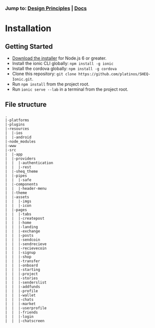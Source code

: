 
### Jump to: [Design Principles](https://platinos.github.io/SHEQ-Ionic)  |  [Docs](https://platinos.github.io/SHEQ-Ionic/docs)


# Installation

## Getting Started

-   [Download the installer](https://nodejs.org/)  for Node.js 6 or greater.
-   Install the ionic CLI globally:  `npm install -g ionic`
-   Install the cordova globally:  `npm install -g cordova`
-   Clone this repository:  `git clone https://github.com/platinos/SHEQ-Ionic.git`.
-   Run  `npm install`  from the project root.
-   Run  `ionic serve --lab`  in a terminal from the project root.
                   
							
## File structure
```
.
|-platforms
|-plugins
|-resources
|  |-ios
|  |-android
|-node_modules
|-www
|-src
|  |-app
|  |-providers
|  |  |-authentication
|  |  |-rest
|  |-sheq_theme
|  |-pipes
|  |  |-safe
|  |-components
|  |  |-header-menu
|  |-theme
|  |-assets
|  |  |-imgs
|  |  |-icon
|  |-pages
|  |  |-tabs
|  |  |-createpost
|  |  |-home
|  |  |-landing
|  |  |-exchange
|  |  |-posts
|  |  |-sendcoin
|  |  |-sendrecieve
|  |  |-recievecoin
|  |  |-signup
|  |  |-shop
|  |  |-transfer
|  |  |-onboard
|  |  |-starting
|  |  |-project
|  |  |-stories
|  |  |-senderslist
|  |  |-addfunds
|  |  |-profile
|  |  |-wallet
|  |  |-chats
|  |  |-market
|  |  |-userprofile
|  |  |-friends
|  |  |-login
|  |  |-chatscreen
```
